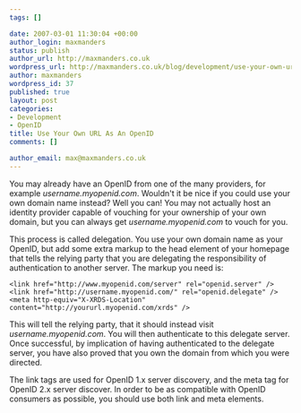 ```yaml
--- 
tags: []

date: 2007-03-01 11:30:04 +00:00
author_login: maxmanders
status: publish
author_url: http://maxmanders.co.uk
wordpress_url: http://maxmanders.co.uk/blog/development/use-your-own-url-asn-an-openid/
author: maxmanders
wordpress_id: 37
published: true
layout: post
categories: 
- Development
- OpenID
title: Use Your Own URL As An OpenID
comments: []

author_email: max@maxmanders.co.uk
---
```

You may already have an OpenID from one of the many providers, for example <em>username.myopenid.com</em>.  Wouldn't it be nice if you could use your own domain name instead?  Well you can!  You may not actually host an identity provider capable of vouching for your ownership of your own domain, but you can always get <em>username.myopenid.com</em> to vouch for you.

This process is called delegation.  You use your own domain name as your OpenID, but add some extra markup to the head element of your homepage that tells the relying party that you are delegating the responsibility of authentication to another server.  The markup you need is:

    <link href="http://www.myopenid.com/server" rel="openid.server" />
    <link href="http://username.myopenid.com/" rel="openid.delegate" />
    <meta http-equiv="X-XRDS-Location" content="http://yoururl.myopenid.com/xrds" />

This will tell the relying party, that it should instead visit <em>username.myopenid.com</em>.  You will then authenticate to this delegate server.  Once successful, by implication of having authenticated to the delegate server, you have also proved that you own the domain from which you were directed.

The link tags are used for OpenID 1.x server discovery, and the meta tag for OpenID 2.x server discover.  In order to be as compatible with OpenID consumers as possible, you should use both link and meta elements.

